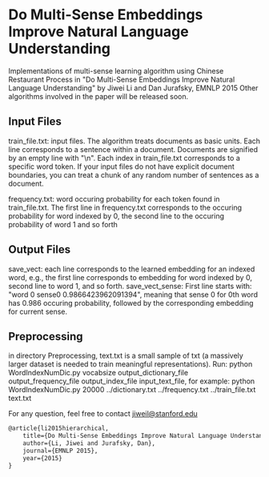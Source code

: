 # Do Multi-Sense Embeddings Improve Natural Language Understanding

Implementations of multi-sense learning algorithm using Chinese Restaurant Process in "Do Multi-Sense Embeddings Improve Natural Language Understanding" by Jiwei Li and Dan Jurafsky, EMNLP 2015
Other algorithms involved in the paper will be released soon.


## Input Files
train_file.txt: input files. The algorithm treats documents as basic units. Each line corresponds to a sentence within a document. Documents are signified by an empty line with "\n". Each index in train_file.txt corresponds to a specific word token.  If your input files do not have explicit document boundaries, you can treat a chunk of any random number of sentences as a document.

frequency.txt: word occuring probability for each token found in train_file.txt. The first line in frequency.txt corresponds to the occuring probability for word indexed by 0, the second line  to the occuring probability of word 1 and so forth


## Output Files
save_vect: each line corresponds to the learned embedding for an indexed word, e.g., the first line corresponds to embedding for word indexed by 0, second line to word 1, and so forth.
save_vect_sense: 
First line starts with: "word 0 sense0 0.9866423962091394", meaning that sense 0 for 0th word has 0.986 occuring probability, followed by the corresponding embedding for current sense.

## Preprocessing
in directory Preprocessing, text.txt is a small sample of txt (a massively larger dataset is needed to train meaningful representations). Run:
python WordIndexNumDic.py vocabsize output_dictionary_file output_frequency_file output_index_file input_text_file, for example:
python WordIndexNumDic.py 20000 ../dictionary.txt ../frequency.txt ../train_file.txt text.txt


For any question, feel free to contact jiweil@stanford.edu



```latex
@article{li2015hierarchical,
    title={Do Multi-Sense Embeddings Improve Natural Language Understanding?},
    author={Li, Jiwei and Jurafsky, Dan},
    journal={EMNLP 2015},
    year={2015}
}
```
